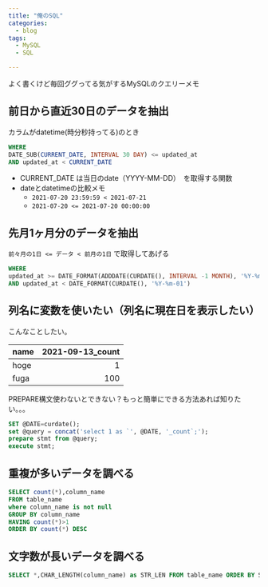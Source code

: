 ```yaml
---
title: "俺のSQL"
categories:
  - blog
tags:
  - MySQL
  - SQL

---
```


よく書くけど毎回ググってる気がするMySQLのクエリーメモ  
  
  
## 前日から直近30日のデータを抽出  
  
カラムがdatetime(時分秒持ってる)のとき  
  
```sql
WHERE
DATE_SUB(CURRENT_DATE, INTERVAL 30 DAY) <= updated_at
AND updated_at < CURRENT_DATE
```

- CURRENT_DATE は当日のdate（YYYY-MM-DD）　を取得する関数  
- dateとdatetimeの比較メモ  
    -  `2021-07-20 23:59:59 < 2021-07-21`  
    -  `2021-07-20 <= 2021-07-20 00:00:00`  
  
## 先月1ヶ月分のデータを抽出  
  
`前々月の1日 <= データ < 前月の1日` で取得してあげる  
  
```sql
WHERE
updated_at >= DATE_FORMAT(ADDDATE(CURDATE(), INTERVAL -1 MONTH), '%Y-%m-01'))
AND updated_at < DATE_FORMAT(CURDATE(), '%Y-%m-01')
```

## 列名に変数を使いたい（列名に現在日を表示したい）  
  
こんなことしたい。  
  
| name | 2021-09-13_count |  
|:-----------|------------:|  
| hoge       | 1        |  
| fuga       | 100        |  
  
  
PREPARE構文使わないとできない？もっと簡単にできる方法あれば知りたい。。。  
  
```sql
SET @DATE=curdate();
set @query = concat('select 1 as `', @DATE, '_count`;');
prepare stmt from @query;
execute stmt;
```

## 重複が多いデータを調べる  
  
```sql
SELECT count(*),column_name
FROM table_name
where column_name is not null
GROUP BY column_name
HAVING count(*)>1
ORDER BY count(*) DESC
```

## 文字数が長いデータを調べる  
  
```sql
SELECT *,CHAR_LENGTH(column_name) as STR_LEN FROM table_name ORDER BY STR_LEN DESC;
```  
